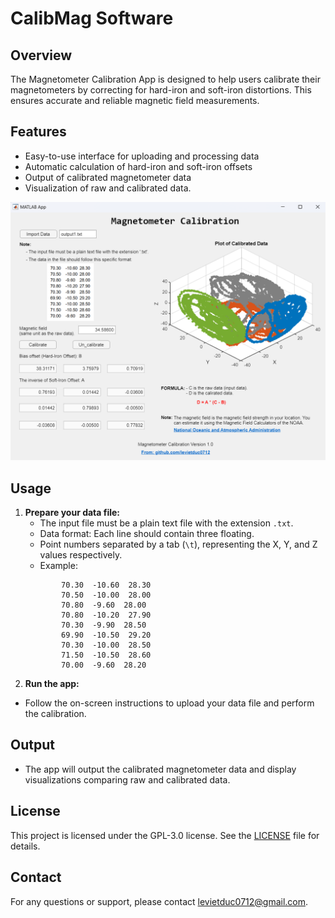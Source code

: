 # CalibMag Software
## Overview
The Magnetometer Calibration App is designed to help users calibrate their magnetometers by correcting for hard-iron and soft-iron distortions. This ensures accurate and reliable magnetic field measurements.

## Features
- Easy-to-use interface for uploading and processing data
- Automatic calculation of hard-iron and soft-iron offsets
- Output of calibrated magnetometer data
- Visualization of raw and calibrated data.

<kbd>![Explore Photos](https://raw.githubusercontent.com/levietduc0712/CalibMag/main/Picture.png?token=GHSAT0AAAAAACUI7MQLW7P67OQLZLDINMYQZUCGC2A)</kbd>

## Usage
1. **Prepare your data file:**
    - The input file must be a plain text file with the extension `.txt`.
    -  Data format: Each line should contain three floating.
    -  Point numbers separated by a tab (`\t`), representing the X, Y, and Z values respectively.
    -  Example:
      ```
              70.30  -10.60  28.30
              70.50  -10.00  28.00
              70.80  -9.60  28.00
              70.80  -10.20  27.90
              70.30  -9.90  28.50
              69.90  -10.50  29.20
              70.30  -10.00  28.50
              71.50  -10.50  28.60
              70.00  -9.60  28.20
      ```
2. **Run the app:**
  - Follow the on-screen instructions to upload your data file and perform the calibration.
## Output
- The app will output the calibrated magnetometer data and display visualizations comparing raw and calibrated data.
## License
This project is licensed under the GPL-3.0 license. See the [LICENSE](LICENSE) file for details.
## Contact
For any questions or support, please contact [levietduc0712@gmail.com](mailto:levietduc0712@gmail.com).
